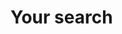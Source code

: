 

# Your search 

<!--
for `````` returned `````` result(s). {#results-heading}

[Previous](#) [Next](#) 
-->